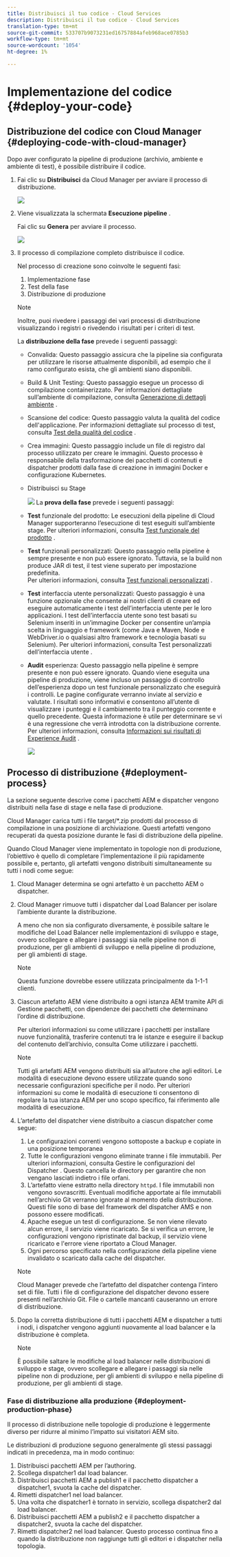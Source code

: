 ```yaml
---
title: Distribuisci il tuo codice - Cloud Services
description: Distribuisci il tuo codice - Cloud Services
translation-type: tm+mt
source-git-commit: 533707b9073231ed16757884afeb968ace0785b3
workflow-type: tm+mt
source-wordcount: '1054'
ht-degree: 1%

---
```



# Implementazione del codice {#deploy-your-code}

## Distribuzione del codice con Cloud Manager {#deploying-code-with-cloud-manager}

Dopo aver configurato la pipeline di produzione (archivio, ambiente e ambiente di test), è possibile distribuire il codice.

1. Fai clic su **Distribuisci** da Cloud Manager per avviare il processo di distribuzione.

   ![](assets/deploy-code1.png)


1. Viene visualizzata la schermata **Esecuzione pipeline** .

   Fai clic su **Genera** per avviare il processo.

   ![](assets/deploy-code2.png)

1. Il processo di compilazione completo distribuisce il codice.

   Nel processo di creazione sono coinvolte le seguenti fasi:

   1. Implementazione fase
   1. Test della fase
   1. Distribuzione di produzione

   >[!NOTE]
   >
   >Inoltre, puoi rivedere i passaggi dei vari processi di distribuzione visualizzando i registri o rivedendo i risultati per i criteri di test.

   La **distribuzione della fase** prevede i seguenti passaggi:

   * Convalida: Questo passaggio assicura che la pipeline sia configurata per utilizzare le risorse attualmente disponibili, ad esempio che il ramo configurato esista, che gli ambienti siano disponibili.
   * Build &amp; Unit Testing: Questo passaggio esegue un processo di compilazione containerizzato. Per informazioni dettagliate sull’ambiente di compilazione, consulta [Generazione di dettagli ambiente](/help/onboarding/getting-access-to-aem-in-cloud/build-environment-details.md) .
   * Scansione del codice: Questo passaggio valuta la qualità del codice dell&#39;applicazione. Per informazioni dettagliate sul processo di test, consulta [Test della qualità del codice](/help/implementing/cloud-manager/code-quality-testing.md) .
   * Crea immagini: Questo passaggio include un file di registro dal processo utilizzato per creare le immagini. Questo processo è responsabile della trasformazione dei pacchetti di contenuti e dispatcher prodotti dalla fase di creazione in immagini Docker e configurazione Kubernetes.
   * Distribuisci su Stage

      ![](assets/stage-deployment.png)
   La **prova della fase** prevede i seguenti passaggi:

   * **Test** funzionale del prodotto: Le esecuzioni della pipeline di Cloud Manager supporteranno l’esecuzione di test eseguiti sull’ambiente stage.
Per ulteriori informazioni, consulta [Test funzionale del prodotto](/help/implementing/cloud-manager/functional-testing.md#product-functional-testing) .

   * **Test** funzionali personalizzati: Questo passaggio nella pipeline è sempre presente e non può essere ignorato. Tuttavia, se la build non produce JAR di test, il test viene superato per impostazione predefinita.\
      Per ulteriori informazioni, consulta [Test funzionali personalizzati](/help/implementing/cloud-manager/functional-testing.md#custom-functional-testing) .

   * **Test** interfaccia utente personalizzati: Questo passaggio è una funzione opzionale che consente ai nostri clienti di creare ed eseguire automaticamente i test dell’interfaccia utente per le loro applicazioni. I test dell’interfaccia utente sono test basati su Selenium inseriti in un’immagine Docker per consentire un’ampia scelta in linguaggio e framework (come Java e Maven, Node e WebDriver.io o qualsiasi altro framework e tecnologia basati su Selenium).
Per ulteriori informazioni, consulta Test personalizzati dell’interfaccia utente .


   * **Audit** esperienza: Questo passaggio nella pipeline è sempre presente e non può essere ignorato. Quando viene eseguita una pipeline di produzione, viene incluso un passaggio di controllo dell’esperienza dopo un test funzionale personalizzato che eseguirà i controlli. Le pagine configurate verranno inviate al servizio e valutate. I risultati sono informativi e consentono all’utente di visualizzare i punteggi e il cambiamento tra il punteggio corrente e quello precedente. Questa informazione è utile per determinare se vi è una regressione che verrà introdotta con la distribuzione corrente.
Per ulteriori informazioni, consulta [Informazioni sui risultati di Experience Audit](/help/implementing/cloud-manager/experience-audit-testing.md) .

      ![](assets/stage-testing.png)





## Processo di distribuzione {#deployment-process}

La sezione seguente descrive come i pacchetti AEM e dispatcher vengono distribuiti nella fase di stage e nella fase di produzione.

Cloud Manager carica tutti i file target/*.zip prodotti dal processo di compilazione in una posizione di archiviazione.  Questi artefatti vengono recuperati da questa posizione durante le fasi di distribuzione della pipeline.

Quando Cloud Manager viene implementato in topologie non di produzione, l’obiettivo è quello di completare l’implementazione il più rapidamente possibile e, pertanto, gli artefatti vengono distribuiti simultaneamente su tutti i nodi come segue:

1. Cloud Manager determina se ogni artefatto è un pacchetto AEM o dispatcher.
1. Cloud Manager rimuove tutti i dispatcher dal Load Balancer per isolare l’ambiente durante la distribuzione.

   A meno che non sia configurato diversamente, è possibile saltare le modifiche del Load Balancer nelle implementazioni di sviluppo e stage, ovvero scollegare e allegare i passaggi sia nelle pipeline non di produzione, per gli ambienti di sviluppo e nella pipeline di produzione, per gli ambienti di stage.

   >[!NOTE]
   >
   >Questa funzione dovrebbe essere utilizzata principalmente da 1-1-1 clienti.

1. Ciascun artefatto AEM viene distribuito a ogni istanza AEM tramite API di Gestione pacchetti, con dipendenze dei pacchetti che determinano l’ordine di distribuzione.

   Per ulteriori informazioni su come utilizzare i pacchetti per installare nuove funzionalità, trasferire contenuti tra le istanze e eseguire il backup del contenuto dell’archivio, consulta Come utilizzare i pacchetti.

   >[!NOTE]
   >
   >Tutti gli artefatti AEM vengono distribuiti sia all’autore che agli editori. Le modalità di esecuzione devono essere utilizzate quando sono necessarie configurazioni specifiche per il nodo. Per ulteriori informazioni su come le modalità di esecuzione ti consentono di regolare la tua istanza AEM per uno scopo specifico, fai riferimento alle modalità di esecuzione.

1. L’artefatto del dispatcher viene distribuito a ciascun dispatcher come segue:

   1. Le configurazioni correnti vengono sottoposte a backup e copiate in una posizione temporanea
   1. Tutte le configurazioni vengono eliminate tranne i file immutabili. Per ulteriori informazioni, consulta Gestire le configurazioni del Dispatcher . Questo cancella le directory per garantire che non vengano lasciati indietro i file orfani.
   1. L’artefatto viene estratto nella directory `httpd`.  I file immutabili non vengono sovrascritti. Eventuali modifiche apportate ai file immutabili nell’archivio Git verranno ignorate al momento della distribuzione.  Questi file sono di base del framework del dispatcher AMS e non possono essere modificati.
   1. Apache esegue un test di configurazione. Se non viene rilevato alcun errore, il servizio viene ricaricato. Se si verifica un errore, le configurazioni vengono ripristinate dal backup, il servizio viene ricaricato e l&#39;errore viene riportato a Cloud Manager.
   1. Ogni percorso specificato nella configurazione della pipeline viene invalidato o scaricato dalla cache del dispatcher.

   >[!NOTE]
   >
   >Cloud Manager prevede che l’artefatto del dispatcher contenga l’intero set di file.  Tutti i file di configurazione del dispatcher devono essere presenti nell’archivio Git. File o cartelle mancanti causeranno un errore di distribuzione.

1. Dopo la corretta distribuzione di tutti i pacchetti AEM e dispatcher a tutti i nodi, i dispatcher vengono aggiunti nuovamente al load balancer e la distribuzione è completa.

   >[!NOTE]
   >
   >È possibile saltare le modifiche al load balancer nelle distribuzioni di sviluppo e stage, ovvero scollegare e allegare i passaggi sia nelle pipeline non di produzione, per gli ambienti di sviluppo e nella pipeline di produzione, per gli ambienti di stage.

### Fase di distribuzione alla produzione {#deployment-production-phase}

Il processo di distribuzione nelle topologie di produzione è leggermente diverso per ridurre al minimo l’impatto sui visitatori AEM sito.

Le distribuzioni di produzione seguono generalmente gli stessi passaggi indicati in precedenza, ma in modo continuo:

1. Distribuisci pacchetti AEM per l’authoring.
1. Scollega dispatcher1 dal load balancer.
1. Distribuisci pacchetti AEM a publish1 e il pacchetto dispatcher a dispatcher1, svuota la cache del dispatcher.
1. Rimetti dispatcher1 nel load balancer.
1. Una volta che dispatcher1 è tornato in servizio, scollega dispatcher2 dal load balancer.
1. Distribuisci pacchetti AEM a publish2 e il pacchetto dispatcher a dispatcher2, svuota la cache del dispatcher.
1. Rimetti dispatcher2 nel load balancer.
Questo processo continua fino a quando la distribuzione non raggiunge tutti gli editori e i dispatcher nella topologia.


